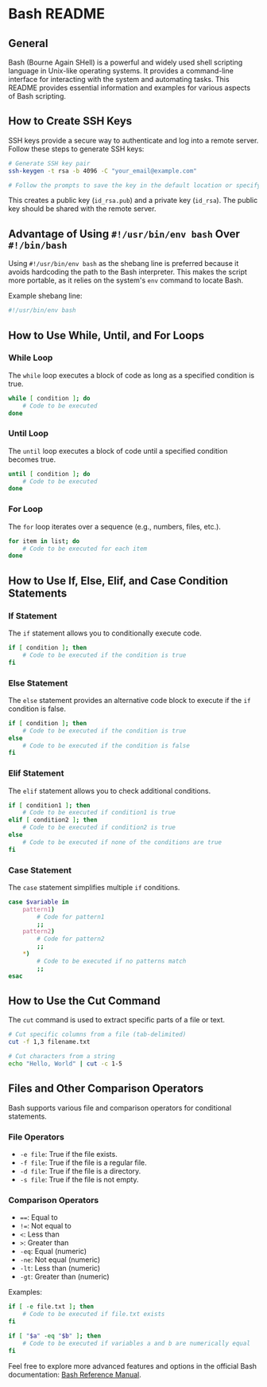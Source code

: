# Bash README

## General

Bash (Bourne Again SHell) is a powerful and widely used shell scripting language in Unix-like operating systems. It provides a command-line interface for interacting with the system and automating tasks. This README provides essential information and examples for various aspects of Bash scripting.

## How to Create SSH Keys

SSH keys provide a secure way to authenticate and log into a remote server. Follow these steps to generate SSH keys:

```bash
# Generate SSH key pair
ssh-keygen -t rsa -b 4096 -C "your_email@example.com"

# Follow the prompts to save the key in the default location or specify a custom one.
```

This creates a public key (`id_rsa.pub`) and a private key (`id_rsa`). The public key should be shared with the remote server.

## Advantage of Using `#!/usr/bin/env bash` Over `#!/bin/bash`

Using `#!/usr/bin/env bash` as the shebang line is preferred because it avoids hardcoding the path to the Bash interpreter. This makes the script more portable, as it relies on the system's `env` command to locate Bash.

Example shebang line:

```bash
#!/usr/bin/env bash
```

## How to Use While, Until, and For Loops

### While Loop

The `while` loop executes a block of code as long as a specified condition is true.

```bash
while [ condition ]; do
    # Code to be executed
done
```

### Until Loop

The `until` loop executes a block of code until a specified condition becomes true.

```bash
until [ condition ]; do
    # Code to be executed
done
```

### For Loop

The `for` loop iterates over a sequence (e.g., numbers, files, etc.).

```bash
for item in list; do
    # Code to be executed for each item
done
```

## How to Use If, Else, Elif, and Case Condition Statements

### If Statement

The `if` statement allows you to conditionally execute code.

```bash
if [ condition ]; then
    # Code to be executed if the condition is true
fi
```

### Else Statement

The `else` statement provides an alternative code block to execute if the `if` condition is false.

```bash
if [ condition ]; then
    # Code to be executed if the condition is true
else
    # Code to be executed if the condition is false
fi
```

### Elif Statement

The `elif` statement allows you to check additional conditions.

```bash
if [ condition1 ]; then
    # Code to be executed if condition1 is true
elif [ condition2 ]; then
    # Code to be executed if condition2 is true
else
    # Code to be executed if none of the conditions are true
fi
```

### Case Statement

The `case` statement simplifies multiple `if` conditions.

```bash
case $variable in
    pattern1)
        # Code for pattern1
        ;;
    pattern2)
        # Code for pattern2
        ;;
    *)
        # Code to be executed if no patterns match
        ;;
esac
```

## How to Use the Cut Command

The `cut` command is used to extract specific parts of a file or text.

```bash
# Cut specific columns from a file (tab-delimited)
cut -f 1,3 filename.txt

# Cut characters from a string
echo "Hello, World" | cut -c 1-5
```

## Files and Other Comparison Operators

Bash supports various file and comparison operators for conditional statements.

### File Operators

- `-e file`: True if the file exists.
- `-f file`: True if the file is a regular file.
- `-d file`: True if the file is a directory.
- `-s file`: True if the file is not empty.

### Comparison Operators

- `==`: Equal to
- `!=`: Not equal to
- `<`: Less than
- `>`: Greater than
- `-eq`: Equal (numeric)
- `-ne`: Not equal (numeric)
- `-lt`: Less than (numeric)
- `-gt`: Greater than (numeric)

Examples:

```bash
if [ -e file.txt ]; then
    # Code to be executed if file.txt exists
fi

if [ "$a" -eq "$b" ]; then
    # Code to be executed if variables a and b are numerically equal
fi
```

Feel free to explore more advanced features and options in the official Bash documentation: [Bash Reference Manual](https://www.gnu.org/software/bash/manual/bash.html).